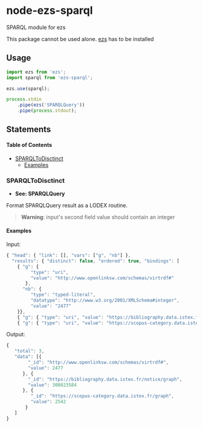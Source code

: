 # node-ezs-sparql

SPARQL module for ezs

This package cannot be used alone. [ezs](https://www.npmjs.com/package/ezs) has to be installed

## Usage

```js
import ezs from 'ezs';
import sparql from 'ezs-sparql';

ezs.use(sparql);

process.stdin
    .pipe(ezs('SPARQLQuery'))
    .pipe(process.stdout);
```

## Statements

<!-- Generated by documentation.js. Update this documentation by updating the source code. -->

#### Table of Contents

-   [SPARQLToDisctinct](#sparqltodisctinct)
    -   [Examples](#examples)

### SPARQLToDisctinct

-   **See: SPARQLQuery**

Format SPARQLQuery result as a LODEX routine.

> **Warning**: input's second field value should contain an integer

#### Examples

Input:


```javascript
{ "head": { "link": [], "vars": ["g", "nb"] },
  "results": { "distinct": false, "ordered": true, "bindings": [
    { "g": {
         "type": "uri",
         "value": "http://www.openlinksw.com/schemas/virtrdf#"
       },
      "nb": {
         "type": "typed-literal", 
         "datatype": "http://www.w3.org/2001/XMLSchema#integer",
         "value": "2477"
    }},
    { "g": { "type": "uri", "value": "https://bibliography.data.istex.fr/notice/graph" }, "nb": { "type": "typed-literal", "datatype": "http://www.w3.org/2001/XMLSchema#integer", "value": "308023584" }},
    { "g": { "type": "uri", "value": "https://scopus-category.data.istex.fr/graph" }, "nb": { "type": "typed-literal", "datatype": "http://www.w3.org/2001/XMLSchema#integer", "value": "2542" }} ] } }
```

Output:


```javascript
{
   "total": 3,
   "data": [{
        "_id": "http://www.openlinksw.com/schemas/virtrdf#",
        "value": 2477
      }, {
        "_id": "https://bibliography.data.istex.fr/notice/graph",
        "value": 308023584
      }, {
         "_id": "https://scopus-category.data.istex.fr/graph",
         "value": 2542
       }
   ]
}
```
